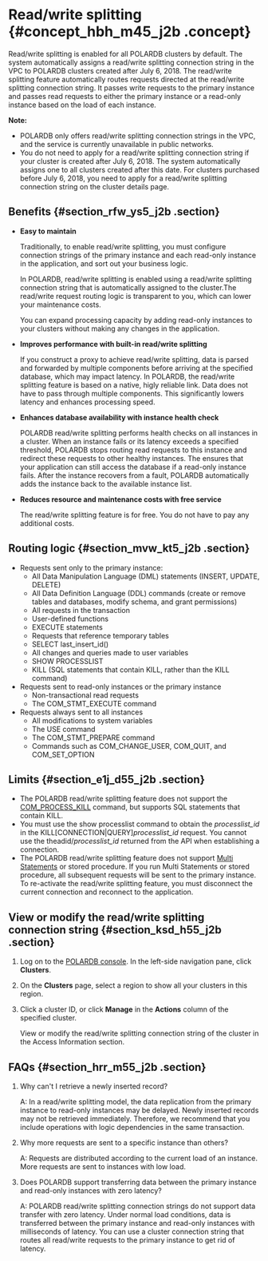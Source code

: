 # Read/write splitting {#concept_hbh_m45_j2b .concept}

Read/write splitting is enabled for all POLARDB clusters by default. The system automatically assigns a read/write splitting connection string in the VPC to POLARDB clusters created after July 6, 2018. The read/write splitting feature automatically routes requests directed at the read/write splitting connection string. It passes write requests to the primary instance and passes read requests to either the primary instance or a read-only instance based on the load of each instance.

**Note:** 

-   POLARDB only offers read/write splitting connection strings in the VPC, and the service is currently unavailable in public networks.
-   You do not need to apply for a read/write splitting connection string if your cluster is created after July 6, 2018. The system automatically assigns one to all clusters created after this date. For clusters purchased before July 6, 2018, you need to apply for a read/write splitting connection string on the cluster details page.

## Benefits {#section_rfw_ys5_j2b .section}

-   **Easy to maintain** 

    Traditionally, to enable read/write splitting, you must configure connection strings of the primary instance and each read-only instance in the application, and sort out your business logic.

    In POLARDB, read/write splitting is enabled using a read/write splitting connection string that is automatically assigned to the cluster.The read/write request routing logic is transparent to you, which can lower your maintenance costs.

    You can expand processing capacity by adding read-only instances to your clusters without making any changes in the application.

-   **Improves performance with built-in read/write splitting** 

    If you construct a proxy to achieve read/write splitting, data is parsed and forwarded by multiple components before arriving at the specified database, which may impact latency. In POLARDB, the read/write splitting feature is based on a native, higly reliable link. Data does not have to pass through multiple components. This significantly lowers latency and enhances processing speed.

-   **Enhances database availability with instance health check** 

    POLARDB read/write splitting performs health checks on all instances in a cluster. When an instance fails or its latency exceeds a specified threshold, POLARDB stops routing read requests to this instance and redirect these requests to other healthy instances. The ensures that your application can still access the database if a read-only instance fails. After the instance recovers from a fault, POLARDB automatically adds the instance back to the available instance list.

-   **Reduces resource and maintenance costs with free service** 

    The read/write splitting feature is for free. You do not have to pay any additional costs.


## Routing logic {#section_mvw_kt5_j2b .section}

-   Requests sent only to the primary instance:
    -   All Data Manipulation Language \(DML\) statements \(INSERT, UPDATE, DELETE\)
    -   All Data Definition Language \(DDL\) commands \(create or remove tables and databases, modify schema, and grant permissions\)
    -   All requests in the transaction
    -   User-defined functions
    -   EXECUTE statements
    -   Requests that reference temporary tables
    -   SELECT last\_insert\_id\(\)
    -   All changes and queries made to user variables
    -   SHOW PROCESSLIST
    -   KILL \(SQL statements that contain KILL, rather than the KILL command\)
-   Requests sent to read-only instances or the primary instance
    -   Non-transactional read requests
    -   The COM\_STMT\_EXECUTE command
-   Requests always sent to all instances
    -   All modifications to system variables
    -   The USE command
    -   The COM\_STMT\_PREPARE command
    -   Commands such as COM\_CHANGE\_USER, COM\_QUIT, and COM\_SET\_OPTION

## Limits {#section_e1j_d55_j2b .section}

-   The POLARDB read/write splitting feature does not support the [COM\_PROCESS\_KILL](https://dev.mysql.com/doc/internals/en/com-process-kill.html) command, but supports SQL statements that contain KILL.
-   You must use the show processlist command to obtain the *processlist\_id* in the KILL\[CONNECTION|QUERY\]*processlist\_id* request. You cannot use the theadid/*processlist\_id* returned from the API when establishing a connection.
-   The POLARDB read/write splitting feature does not support [Multi Statements](https://dev.mysql.com/doc/internals/en/multi-statement.html) or stored procedure. If you run Multi Statements or stored procedure, all subsequent requests will be sent to the primary instance. To re-activate the read/write splitting feature, you must disconnect the current connection and reconnect to the application.

## View or modify the read/write splitting connection string {#section_ksd_h55_j2b .section}

1.  Log on to the [POLARDB console](https://polardb.console.aliyun.com/). In the left-side navigation pane, click **Clusters**.
2.  On the **Clusters** page, select a region to show all your clusters in this region.
3.  Click a cluster ID, or click **Manage** in the **Actions** column of the specified cluster.

    View or modify the read/write splitting connection string of the cluster in the Access Information section.


## FAQs {#section_hrr_m55_j2b .section}

1.  Why can't I retrieve a newly inserted record?

    A: In a read/write splitting model, the data replication from the primary instance to read-only instances may be delayed. Newly inserted records may not be retrieved immediately. Therefore, we recommend that you include operations with logic dependencies in the same transaction.

2.  Why more requests are sent to a specific instance than others?

    A: Requests are distributed according to the current load of an instance. More requests are sent to instances with low load.

3.  Does POLARDB support transferring data between the primary instance and read-only instances with zero latency?

    A: POLARDB read/write splitting connection strings do not support data transfer with zero latency. Under normal load conditions, data is transferred between the primary instance and read-only instances with milliseconds of latency. You can use a cluster connection string that routes all read/write requests to the primary instance to get rid of latency.


